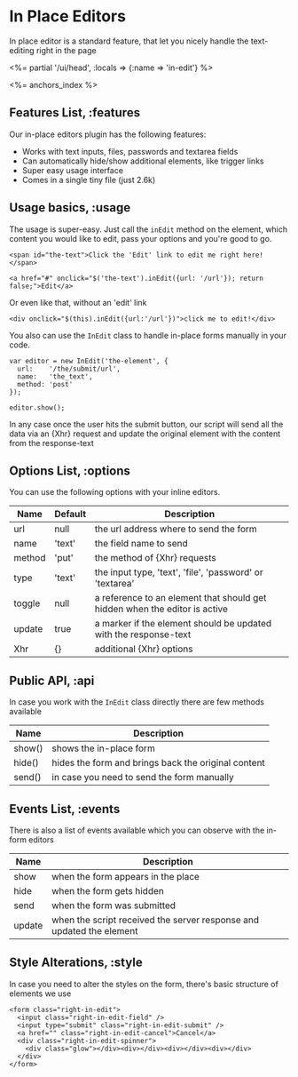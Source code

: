 # In Place Editors

In place editor is a standard feature, that let you nicely handle the text-editing right in the page

<%= partial '/ui/head', :locals => {:name => 'in-edit'} %>

<%= anchors_index %>

## Features List, :features

Our in-place editors plugin has the following features:

* Works with text inputs, files, passwords and textarea fields
* Can automatically hide/show additional elements, like trigger links
* Super easy usage interface
* Comes in a single tiny file (just 2.6k)

## Usage basics, :usage

The usage is super-easy. Just call the `inEdit` method on the element, which content you would like
to edit, pass your options and you're good to go.

    <span id="the-text">Click the 'Edit' link to edit me right here!</span>

    <a href="#" onclick="$('the-text').inEdit({url: '/url'}); return false;">Edit</a>

Or even like that, without an 'edit' link

    <div onclick="$(this).inEdit({url:'/url'})">click me to edit!</div>

You also can use the `InEdit` class to handle in-place forms manually in your code.

    var editor = new InEdit('the-element', {
      url:    '/the/submit/url',
      name:   'the_text',
      method: 'post'
    });

    editor.show();

In any case once the user hits the submit button, our script will send all the data
via an {Xhr} request and update the original element with the content from the response-text


## Options List, :options

You can use the following options with your inline editors.

Name   | Default | Description
-------|---------|---------------------------------------------------------------------
url    | null    | the url address where to send the form
name   | 'text'  | the field name to send
method | 'put'   | the method of {Xhr} requests
type   | 'text'  | the input type, 'text', 'file', 'password' or 'textarea'
toggle | null    | a reference to an element that should get hidden when the editor is active
update | true    | a marker if the element should be updated with the response-text
Xhr    | {}      | additional {Xhr} options


## Public API, :api

In case you work with the `InEdit` class directly there are few methods available

Name   | Description
-------|-----------------------------------------------------------
show() | shows the in-place form
hide() | hides the form and brings back the original content
send() | in case you need to send the form manually


## Events List, :events

There is also a list of events available which you can observe with the in-form editors

Name   | Description
-------|--------------------------------------------------------------------------
show   | when the form appears in the place
hide   | when the form gets hidden
send   | when the form was submitted
update | when the script received the server response and updated the element


## Style Alterations, :style

In case you need to alter the styles on the form, there's basic structure of elements we use

    <form class="right-in-edit">
      <input class="right-in-edit-field" />
      <input type="submit" class="right-in-edit-submit" />
      <a href="" class="right-in-edit-cancel">Cancel</a>
      <div class="right-in-edit-spinner">
        <div class="glow"></div><div></div><div></div><div></div>
      </div>
    </form>
